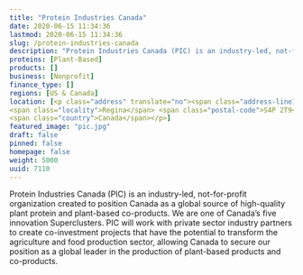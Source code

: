 ```yaml
---
title: "Protein Industries Canada"
date: 2020-06-15 11:34:36
lastmod: 2020-06-15 11:34:36
slug: /protein-industries-canada
description: "Protein Industries Canada (PIC) is an industry-led, not-for-profit organization created to position Canada as a global source of high-quality plant protein and plant-based co-products. We are one of Canada’s five innovation Superclusters. PIC will work with private sector industry partners to create co-investment projects that have the potential to transform the agriculture and food production sector, allowing Canada to secure our position as a global leader in the production of plant-based products and co-products."
proteins: [Plant-Based]
products: []
business: [Nonprofit]
finance_type: []
regions: [US & Canada]
location: [<p class="address" translate="no"><span class="address-line1">Albert Street</span><br>
<span class="locality">Regina</span> <span class="postal-code">S4P 2T9</span><br>
<span class="country">Canada</span></p>]
featured_image: "pic.jpg"
draft: false
pinned: false
homepage: false
weight: 5000
uuid: 7110
---
```

<p>Protein Industries Canada (PIC) is an industry-led, not-for-profit organization created to position Canada as a global source of high-quality plant protein and plant-based co-products. We are one of Canada’s five innovation Superclusters. PIC will work with private sector industry partners to create co-investment projects that have the potential to transform the agriculture and food production sector, allowing Canada to secure our position as a global leader in the production of plant-based products and co-products.</p>
